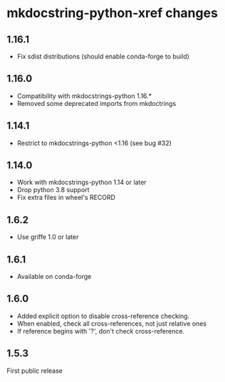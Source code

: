 # mkdocstring-python-xref changes

## 1.16.1

* Fix sdist distributions (should enable conda-forge to build)

## 1.16.0

* Compatibility with mkdocstrings-python 1.16.*
* Removed some deprecated imports from mkdoctrings

## 1.14.1

* Restrict to mkdocstrings-python <1.16 (see bug #32)

## 1.14.0

* Work with mkdocstrings-python 1.14 or later
* Drop python 3.8 support
* Fix extra files in wheel's RECORD

## 1.6.2

* Use griffe 1.0 or later

## 1.6.1

* Available on conda-forge

## 1.6.0

* Added explicit option to disable cross-reference checking.
* When enabled, check all cross-references, not just relative ones
* If reference begins with '?', don't check cross-reference.

## 1.5.3

First public release

